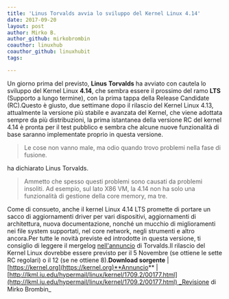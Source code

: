 ```yaml
---
title: 'Linus Torvalds avvia lo sviluppo del Kernel Linux 4.14'
date: 2017-09-20
layout: post
author: Mirko B.
author_github: mirkobrombin
coauthor: linuxhub
coauthor_github: linuxhubit
tags:

---
```

Un giorno prima del previsto, **Linus** **Torvalds** ha avviato con cautela lo sviluppo del Kernel Linux **4.14**, che sembra essere il prossimo del ramo **LTS** (Supporto a lungo termine), con la prima tappa della Release Candidate (RC).Questo è giusto, due settimane dopo il rilascio del Kernel Linux 4.13, attualmente la versione più stabile e avanzata del Kernel, che viene adottata sempre da più distribuzioni, la prima istantanea della versione RC del kernel 4.14 è pronta per il test pubblico e sembra che alcune nuove funzionalità di base saranno implementate proprio in questa versione.

> Le cose non vanno male, ma odio quando trovo problemi nella fase di fusione.

ha dichiarato Linus Torvalds.

> Ammetto che spesso questi problemi sono causati da problemi insoliti. Ad esempio, sul lato X86 VM, la 4.14 non ha solo una funzionalità di gestione della core memory, ma tre.

Come di consueto, anche il kernel Linux 4.14 LTS promette di portare un sacco di aggiornamenti driver per vari dispositivi, aggiornamenti di architettura, nuova documentazione, nonché un mucchio di miglioramenti nei file system supportati, nel core network, negli strumenti e altro ancora.Per tutte le novità previste ed introdotte in questa versione, ti consiglio di leggere il mergelog [nell'annuncio](http://lkml.iu.edu/hypermail/linux/kernel/1709.2/00177.html) di Torvalds.Il rilascio del Kernel Linux dovrebbe essere previsto per il 5 Novembre (se ottiene le sette RC regolari) o il 12 (se ne ottiene 8).**Download sorgente** | [https://kernel.org](https://kernel.org)**Annuncio** | [http://lkml.iu.edu/hypermail/linux/kernel/1709.2/00177.html](http://lkml.iu.edu/hypermail/linux/kernel/1709.2/00177.html) _Revisione di Mirko Brombin_